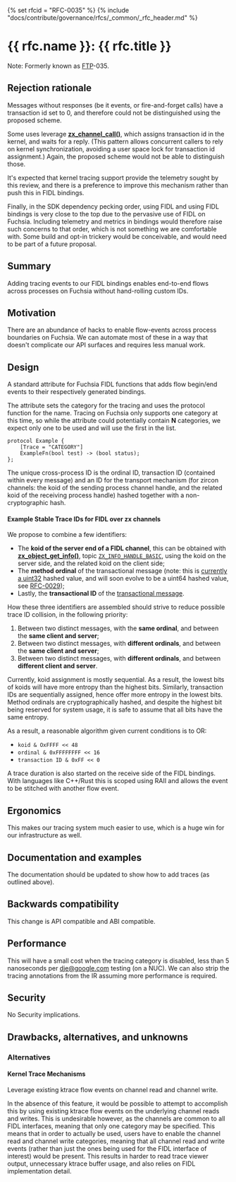 {% set rfcid = "RFC-0035" %}
{% include "docs/contribute/governance/rfcs/_common/_rfc_header.md" %}
# {{ rfc.name }}: {{ rfc.title }}
<!-- SET the `rfcid` VAR ABOVE. DO NOT EDIT ANYTHING ELSE ABOVE THIS LINE. -->

Note: Formerly known as [FTP](../deprecated-ftp-process.md)-035.

## Rejection rationale

Messages without responses (be it events, or fire-and-forget calls) have a
transaction id set to 0, and therefore could not be distinguished using the
proposed scheme.

Some uses leverage [**zx_channel_call()**][zx_channel_call], which assigns
transaction id in the kernel, and waits for a reply.
(This pattern allows concurrent callers to rely on kernel synchronization,
avoiding a user space lock for transaction id assignment.)
Again, the proposed scheme would not be able to distinguish those.

It's expected that kernel tracing support provide the telemetry sought by
this review, and there is a preference to improve this mechanism rather
than push this in FIDL bindings.

Finally, in the SDK dependency pecking order, using FIDL and using FIDL
bindings is very close to the top due to the pervasive use of FIDL on Fuchsia.
Including telemetry and metrics in bindings would therefore raise such
concerns to that order, which is not something we are comfortable with.
Some build and opt-in trickery would be conceivable, and would need to be
part of a future proposal.

## Summary

Adding tracing events to our FIDL bindings enables end-to-end flows across
processes on Fuchsia without hand-rolling custom IDs.

## Motivation

There are an abundance of hacks to enable flow-events across process
boundaries on Fuchsia.
We can automate most of these in a way that doesn't complicate our API
surfaces and requires less manual work.

## Design

A standard attribute for Fuchsia FIDL functions that adds flow begin/end
events to their respectively generated bindings.

The attribute sets the category for the tracing and uses the protocol
function for the name.
Tracing on Fuchsia only supports one category at this time, so while the
attribute could potentially contain **N** categories, we expect only one to be
used and will use the first in the list.

```fidl
protocol Example {
    [Trace = "CATEGORY"]
    ExampleFn(bool test) -> (bool status);
};
```

The unique cross-process ID is the ordinal ID, transaction ID (contained
within every message) and an ID for the transport mechanism (for zircon
channels: the koid of the sending process channel handle, and the related
koid of the receiving process handle) hashed together with a
non-cryptographic hash.

#### Example Stable Trace IDs for FIDL over zx channels

We propose to combine a few identifiers:

*   The **koid of the server end of a FIDL channel**, this can be
    obtained with [**zx_object_get_info()**][zx_object_get_info],
    topic [`ZX_INFO_HANDLE_BASIC`][ZX_INFO_HANDLE_BASIC], using the
    koid on the server side, and the related koid on the client side;
*   The **method ordinal** of the transactional message (note: this is
    [currently a uint32](/docs/contribute/governance/rfcs/0020_interface_ordinal_hashing.md) hashed value, and will soon evolve
    to be a uint64 hashed value, see [RFC-0029](/docs/contribute/governance/rfcs/0029_increasing_method_ordinals.md));
*   Lastly, the **transactional ID** of the [transactional message][wformat-transactional].

How these three identifiers are assembled should strive to reduce possible
trace ID collision, in the following priority:

1. Between two distinct messages, with the **same ordinal**, and between the
   **same client and server**;
2. Between two distinct messages, with **different ordinals**, and between the
   **same client and server**;
3. Between two distinct messages, with **different ordinals**, and between
   **different client and server**.

Currently, koid assignment is mostly sequential.
As a result, the lowest bits of koids will have more entropy than the
highest bits.
Similarly, transaction IDs are sequentially assigned, hence offer more
entropy in the lowest bits.
Method ordinals are cryptographically hashed, and despite the highest bit
being reserved for system usage, it is safe to assume that all bits have
the same entropy.

As a result, a reasonable algorithm given current conditions is to OR:

*   `koid & OxFFFF << 48`
*   `ordinal & 0xFFFFFFFF << 16`
*   `transaction ID & 0xFF << 0`

A trace duration is also started on the receive side of the FIDL bindings.
With languages like C++/Rust this is scoped using RAII and allows the
event to be stitched with another flow event.

## Ergonomics

This makes our tracing system much easier to use, which is a huge win for
our infrastructure as well.

## Documentation and examples

The documentation should be updated to show how to add traces (as outlined
above).

## Backwards compatibility

This change is API compatible and ABI compatible.

## Performance

This will have a small cost when the tracing category is disabled, less
than 5 nanoseconds per dje@google.com testing (on a NUC).
We can also strip the tracing annotations from the IR assuming more
performance is required.

## Security

No Security implications.

## Drawbacks, alternatives, and unknowns

### Alternatives

#### Kernel Trace Mechanisms

Leverage existing ktrace flow events on channel read and channel write.

In the absence of this feature, it would be possible to attempt to
accomplish this by using existing ktrace flow events on the underlying
channel reads and writes.
This is undesirable however, as the channels are common to all FIDL
interfaces, meaning that only one category may be specified.
This means that in order to actually be used, users have to enable the
channel read and channel write categories, meaning that all channel read
and write events (rather than just the ones being used for the FIDL
interface of interest) would be present.
This results in harder to read trace viewer output, unnecessary ktrace
buffer usage, and also relies on FIDL implementation detail.

<!-- xrefs -->
[zx_object_get_info]: /docs/reference/syscalls/object_get_info.md
[ZX_INFO_HANDLE_BASIC]: /docs/reference/syscalls/object_get_info.md#zx_info_handle_basic
[wformat-transactional]: /docs/reference/fidl/language/wire-format/README.md#Transactional-Messages
[zx_channel_call]: /docs/reference/syscalls/channel_call.md
